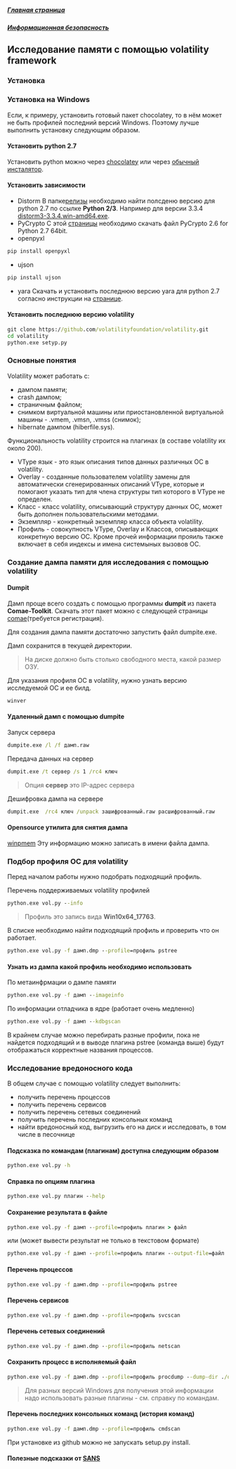 ##### [Главная страница](../../index.md)
##### [Информационная безопасность](../index.md)
## Исследование памяти с помощью volatility framework
### Установка
### Установка на Windows
Если, к примеру, установить готовый пакет chocolatey, то в нём может не быть профилей последний версий Windows. Поэтому лучше выполнить установку следующим образом. 
#### Установить python 2.7
Установить python можно через [chocolatey](https://chocolatey.org/packages?q=powershell) или через [обычный инсталятор](https://www.python.org/downloads/windows/).
#### Установить зависимости
* Distorm
В папке[релизы](https://github.com/gdabah/distorm/releases) необходимо найти полсденю версию для python 2.7 по ссылке **Python 2/3**. Например для версии 3.3.4 [distorm3-3.3.4.win-amd64.exe](https://github.com/gdabah/distorm/releases/tag/v3.3.4).
* PyCrypto
С этой [страницы](http://www.voidspace.org.uk/python/modules.shtml#pycrypto) необходимо скачать файл PyCrypto 2.6 for Python 2.7 64bit.
* openpyxl
```cmd
pip install openpyxl
```
* ujson 
```cmd
pip install ujson 
```
* yara
Скачать и установить последнюю версию yara для python 2.7 согласно инструкции на [странице](https://dfironthemountain.wordpress.com/2018/10/29/installing-volatility-on-windows/).
#### Установить последнюю версию volatility
```cmd
git clone https://github.com/volatilityfoundation/volatility.git
cd volatility
python.exe setyp.py
```
### Основные понятия
Volatility может работать с:
* дампом памяти;
* crash дампом;
* страничным файлом;
* снимком виртуальной машины или приостановленной виртуальной машины  - .vmem, .vmsn, .vmss (снимок);
* hibernate дампом (hiberfile.sys).

Функциональность volatility строится на плагинах (в составе volatility их около 200).

* VType язык - это язык описания типов данных различных ОС в volatility.
* Overlay - созданные пользователем volatility замены для автоматически сгенерированных описаний VType, которые и помогают указать тип для члена структуры тип которого в VType не определен.
* Класс - класс volatility, описывающий структуру данных ОС, может быть дополнен пользовательскими методами.
* Экземпляр - конкретный экземпляр класса объекта volatility.
* Профиль - совокупность VType, Overlay и Классов, описывающих конкретную версию ОС. Кроме прочей информации прояиль также включает в себя индексы и имена системыных вызовов ОС.
### Создание дампа памяти для исследования с помощью volatility
#### Dumpit
Дамп проще всего создать с помощью программы **dumpit** из пакета **Comae-Toolkit**.
Скачать этот пакет можно с следующей страницы [comae](https://my.comae.com/login)(требуется регистрация).

Для создания дампа памяти достаточно запустить файл dumpite.exe.

Дамп сохранится в текущей директории.
> На диске должно быть столько свободного места, какой размер ОЗУ.

Для указания профиля ОС в volatility, нужно узнать версию исследуемой ОС и ее билд.
```cmd
winver
```
#### Удаленный дамп с помощью dumpite
Запуск сервера
```cmd
dumpite.exe /l /f дамп.raw
```
Передача данных на сервер
```cmd
dumpit.exe /t сервер /s 1 /rc4 ключ
```
> Опция **сервер** это IP-адрес сервера

Дешифровка дампа на сервере
```cmd
dumpit.exe  /rc4 ключ /unpack зашифрованный.raw расшифрованный.raw
```
#### Opensource утилита для снятия дампа
[winpmem](https://github.com/Velocidex/c-aff4/releases)
Эту информацию можно записать в имени файла дампа.
####
### Подбор профиля ОС для volatility
Перед началом работы нужно подобрать подходящий профиль.

Перечень поддерживаемых volatility профилей
```cmd
python.exe vol.py --info
```
> Профиль это запись вида **Win10x64_17763**.

В списке необходимо найти подходящий профиль и проверить что он работает.
```cmd
python.exe vol.py -f дамп.dmp --profile=профиль pstree
```
#### Узнать из дампа какой профиль необходимо использовать
По метаинфрмации о дампе памяти
```cmd
python.exe vol.py -f дамп --imageinfo
```
По информации отладчика в ядре (работает очень медленно)
```cmd
python.exe vol.py -f дамп --kdbgscan
```
В крайнем случае можно перебирать разные профили, пока не найдется подходящий и в выводе плагина pstree (команда выше) будут отображаться корректные названия процессов.
### Исследование вредоносного кода
В общем случае с помощью volatility следует выполнить:
* получить перечень процессов
* получить перечень сервисов
* получить перечень сетевых соединений
* получить перечень последних консольных команд
* найти вредоносный код, выгрузить его на диск и исследовать, в том числе в песочнице
#### Подсказка по командам  (плагинам) доступна следующим образом
```cmd
python.exe vol.py -h
```
#### Справка по опциям плагина
```cmd
python.exe vol.py плагин --help
```

#### Сохранение результата в файле
```cmd
python.exe vol.py -f дамп --profile=профиль плагин > файл
```
или (может вывести результат не только в текстовом формате)
```cmd
python.exe vol.py -f дамп --profile=профиль плагин --output-file=файл
```
#### Перечень процессов
```cmd
python.exe vol.py -f дамп.dmp --profile=профиль pstree
```
#### Перечень сервисов
```cmd
python.exe vol.py -f дамп.dmp --profile=профиль svcscan
```
#### Перечень сетевых соединений
```cmd
python.exe vol.py -f дамп.dmp --profile=профиль netscan
```
#### Сохранить процесс в исполняемый файл
```cmd
python.exe vol.py -f дамп.dmp --profile=профиль procdump --dump-dir ./output –p 868
```
> Для разных версий Windows для получения этой информации надо использовать разные плагины - см. справку по командам.
#### Перечень последних консольных команд (история команд)
```cmd
python.exe vol.py -f дамп.dmp --profile=профиль cmdscan
```
При установке из github можно не запускать setup.py install.

#### Полезные подсказки от [SANS](https://digital-forensics.sans.org/media/volatility-memory-forensics-cheat-sheet.pdf)

